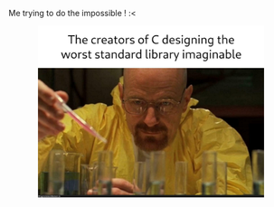 

Me trying to do the impossible ! :<



<div style="text-align: center;">
  <img src="./images/breaking_bad.png" alt="No stress :)" width="400" />
</div>
